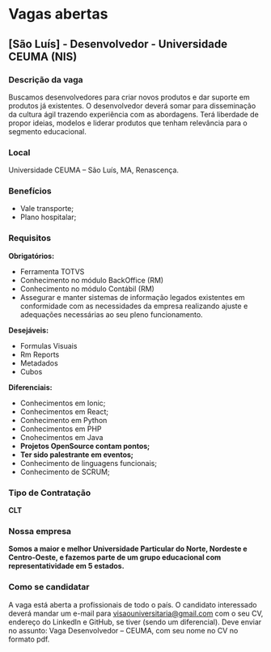 # Vagas abertas

## [São Luís] - Desenvolvedor - Universidade CEUMA (NIS)

### Descrição da vaga

Buscamos desenvolvedores para criar novos produtos e dar suporte em produtos já existentes.
O desenvolvedor deverá somar para disseminação da cultura ágil trazendo experiência com as abordagens. Terá liberdade de propor ideias, modelos e liderar produtos que tenham relevância para o segmento educacional.

### Local

Universidade CEUMA – São Luís, MA, Renascença.

### Benefícios

- Vale transporte;
- Plano hospitalar;

### Requisitos

**Obrigatórios:**

- Ferramenta TOTVS
- Conhecimento no módulo BackOffice (RM)
- Conhecimento no módulo Contábil (RM)
- Assegurar e manter sistemas de informação legados existentes em conformidade com as necessidades da empresa realizando ajuste e adequações necessárias ao seu pleno funcionamento.

**Desejáveis:**

- Formulas Visuais
- Rm Reports
- Metadados
- Cubos

**Diferenciais:**

- Conhecimentos em Ionic;
- Conhecimentos em React;
- Conhecimento em Python
- Conhecimentos em PHP
- Cnohecimentos em Java
- **Projetos OpenSource contam pontos;**
- **Ter sido palestrante em eventos;**
- Conhecimento de linguagens funcionais;
- Conhecimento de SCRUM;

### Tipo de Contratação

**CLT**

### Nossa empresa

**Somos a maior e melhor Universidade Particular do Norte, Nordeste e Centro-Oeste, e fazemos parte de um grupo educacional com representatividade em 5 estados.**

### Como se candidatar

A vaga está aberta a profissionais de todo o país. O candidato interessado deverá mandar um e-mail para visaouniversitaria@gmail.com com o seu CV, endereço do LinkedIn e GitHub, se tiver (sendo um diferencial). Deve enviar no assunto: Vaga Desenvolvedor – CEUMA, com seu nome no CV no formato pdf.
